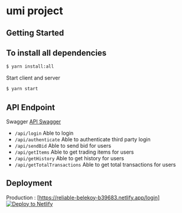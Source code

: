 # umi project

## Getting Started

## To install all dependencies

```bash
$ yarn install:all
```

Start client and server

```bash
$ yarn start
```

## API Endpoint

Swagger [API Swagger](https://app.swaggerhub.com/apis-docs/NATASHASIAAMIN/marketplace/1.0.0#/)

- `/api/login` Able to login
- `/api/authenticate` Able to authenticate third party login
- `/api/sendBid` Able to send bid for users
- `/api/getItems` Able to get trading items for users
- `/api/getHistory` Able to get history for users
- `/api/getTotalTransactions` Able to get total transactions for users


## Deployment
Production : [https://reliable-belekoy-b39683.netlify.app/login]
[![Deploy to Netlify](https://www.netlify.com/img/deploy/button.svg)](https://reliable-belekoy-b39683.netlify.app/login)
